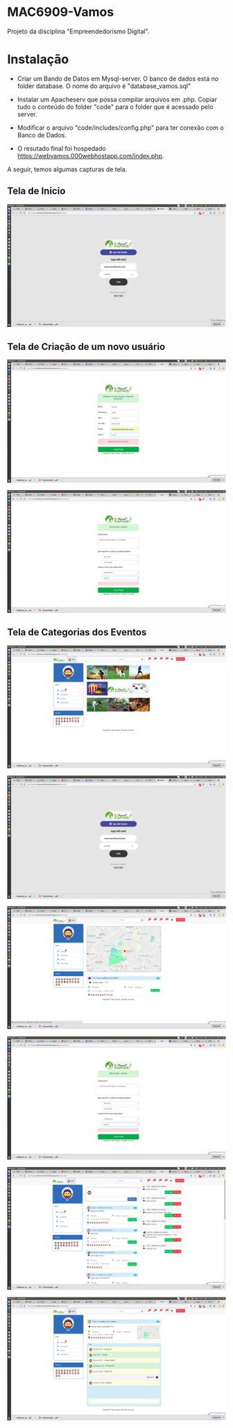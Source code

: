 # MAC6909-Vamos

Projeto da disciplina "Empreendedorismo Digital".

# Instalação

  - Criar um Bando de Datos em Mysql-server. O banco de dados está no folder database. O nome do arquivo é "database_vamos.sql"
  - Instalar um Apacheserv que possa compilar arquivos em .php. Copiar tudo o conteúdo do folder "code" para o folder que é acessado pelo server. 
  
  - Modificar o arquivo "code/includes/config.php" para ter conexão com o Banco de Dados. 
  
  - O resutado final foi hospedado https://webvamos.000webhostapp.com/index.php. 
  
  A seguir, temos algumas capturas de tela. 
  


## Tela de Inicio

<p align="center">
  <img src="img/vamos-usuarionuevo.png">       
</p>

## Tela de Criação de um novo usuário

<p align="center">
  <img src="img/vamos.usuarionuevo.png">       
</p>

<p align="center">
  <img src="img/vamos-hobbies.png">       
</p>

## Tela de Categorias dos Eventos


<p align="center">
  <img src="img/vamos-index.png">       
</p>


<p align="center">
  <img src="img/vamos-usuarionuevo.png">       
</p>
<p align="center">
  <img src="img/vamos-maps.png">       
</p>
<p align="center">
  <img src="img/vamos-hobbies.png">       
</p>
<p align="center">
  <img src="img/vamos-eventos.png">       
</p>
<p align="center">
  <img src="img/vamos-chat.png">       
</p>
